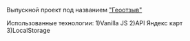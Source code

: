 Выпускной проект под названием ["Геоотзыв"](https://maxvertya.github.io/geo-review/mapproject/map.html)

Использованные технологии:
1)Vanilla JS
2)API Яндекс карт
3)LocalStorage

